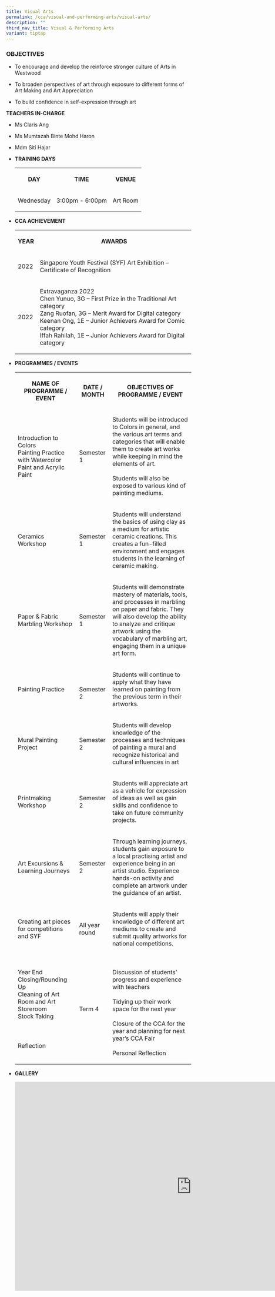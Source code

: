 ```yaml
---
title: Visual Arts
permalink: /cca/visual-and-performing-arts/visual-arts/
description: ""
third_nav_title: Visual & Performing Arts
variant: tiptap
---
```

<h3>OBJECTIVES</h3>
<ul data-tight="true" class="tight">
<li>
<p>To encourage and develop the reinforce stronger culture of Arts in Westwood</p>
</li>
<li>
<p>To broaden perspectives of art through exposure to different forms of
Art Making and Art Appreciation</p>
</li>
<li>
<p>To build confidence in self-expression through art</p>
</li>
</ul>
<p><strong>TEACHERS IN-CHARGE</strong>
</p>
<ul data-tight="true" class="tight">
<li>
<p>Ms Claris Ang</p>
</li>
<li>
<p>Ms Mumtazah Binte Mohd Haron</p>
</li>
<li>
<p>Mdm Siti Hajar</p>
</li>
</ul>
<p></p>
<ul>
<li>
<p><strong>TRAINING DAYS</strong>
</p>
<p></p>
<table>
<tbody>
<tr>
<th rowspan="1" colspan="1">
<p>DAY</p>
</th>
<th rowspan="1" colspan="1">
<p>TIME</p>
</th>
<th rowspan="1" colspan="1">
<p>VENUE
<br>
</p>
</th>
</tr>
<tr>
<td rowspan="1" colspan="1">
<p>Wednesday</p>
</td>
<td rowspan="1" colspan="1">
<p>3:00pm - 6:00pm</p>
</td>
<td rowspan="1" colspan="1">
<p>Art Room
<br>
</p>
</td>
</tr>
</tbody>
</table>
</li>
<li>
<p><strong>CCA ACHIEVEMENT</strong>
</p>
<p></p>
<table>
<tbody>
<tr>
<th rowspan="1" colspan="1">
<p>YEAR</p>
</th>
<th rowspan="1" colspan="1">
<p>AWARDS</p>
</th>
</tr>
<tr>
<td rowspan="1" colspan="1">
<p>2022</p>
</td>
<td rowspan="1" colspan="1">
<p>Singapore Youth Festival (SYF) Art Exhibition – Certificate of Recognition</p>
</td>
</tr>
<tr>
<td rowspan="1" colspan="1">
<p>2022</p>
</td>
<td rowspan="1" colspan="1">
<p>Extravaganza 2022
<br>Chen Yunuo, 3G – First Prize in the Traditional Art category
<br>Zang Ruofan, 3G – Merit Award for Digital category
<br>Keenan Ong, 1E – Junior Achievers Award for Comic category
<br>Iffah Rahilah, 1E – Junior Achievers Award for Digital category</p>
</td>
</tr>
</tbody>
</table>
</li>
<li>
<p><strong>PROGRAMMES / EVENTS</strong>
</p>
<p></p>
<table>
<tbody>
<tr>
<th rowspan="1" colspan="1">
<p>NAME OF PROGRAMME / EVENT</p>
</th>
<th rowspan="1" colspan="1">
<p>DATE / MONTH</p>
</th>
<th rowspan="1" colspan="1">
<p>OBJECTIVES OF PROGRAMME / EVENT</p>
</th>
</tr>
<tr>
<td rowspan="1" colspan="1">
<p>Introduction to Colors
<br>Painting Practice with Watercolor Paint and Acrylic Paint
<br>
</p>
</td>
<td rowspan="1" colspan="1">
<p>Semester 1
<br>
</p>
</td>
<td rowspan="1" colspan="1">
<p>Students will be introduced to Colors in general, and the various art
terms and categories that will enable them to create art works while keeping
in mind the elements of art.
<br>
<br>Students will also be exposed to various kind of painting mediums.</p>
</td>
</tr>
<tr>
<td rowspan="1" colspan="1">
<p>Ceramics Workshop</p>
</td>
<td rowspan="1" colspan="1">
<p>Semester 1</p>
</td>
<td rowspan="1" colspan="1">
<p>Students will understand the basics of using clay as a medium for artistic
ceramic creations. This creates a fun-filled environment and engages students
in the learning of ceramic making.
<br>
</p>
</td>
</tr>
<tr>
<td rowspan="1" colspan="1">
<p>Paper &amp; Fabric Marbling Workshop</p>
</td>
<td rowspan="1" colspan="1">
<p>Semester 1</p>
</td>
<td rowspan="1" colspan="1">
<p>Students will demonstrate mastery of materials, tools, and processes in
marbling on paper and fabric. They will also develop the ability to analyze
and critique artwork using the vocabulary of marbling art, engaging them
in a unique art form.
<br>
</p>
</td>
</tr>
<tr>
<td rowspan="1" colspan="1">
<p>Painting Practice
<br>
</p>
</td>
<td rowspan="1" colspan="1">
<p>
<br>Semester 2</p>
</td>
<td rowspan="1" colspan="1">
<p>Students will continue to apply what they have learned on painting from
the previous term in their artworks.
<br>
</p>
</td>
</tr>
<tr>
<td rowspan="1" colspan="1">
<p>Mural Painting Project</p>
</td>
<td rowspan="1" colspan="1">
<p>Semester 2</p>
</td>
<td rowspan="1" colspan="1">
<p>Students will develop knowledge of the processes and techniques of painting
a mural and recognize historical and cultural influences in art
<br>
</p>
</td>
</tr>
<tr>
<td rowspan="1" colspan="1">
<p>Printmaking Workshop</p>
</td>
<td rowspan="1" colspan="1">
<p>Semester 2</p>
</td>
<td rowspan="1" colspan="1">
<p>Students will appreciate art as a vehicle for expression of ideas as well
as gain skills and confidence to take on future community projects.</p>
</td>
</tr>
<tr>
<td rowspan="1" colspan="1">
<p>Art Excursions &amp; Learning Journeys</p>
</td>
<td rowspan="1" colspan="1">
<p>Semester 2</p>
</td>
<td rowspan="1" colspan="1">
<p>Through learning journeys, students gain exposure to a local practising
artist and experience being in an artist studio. Experience hands-on activity
and complete an artwork under the guidance of an artist.</p>
</td>
</tr>
<tr>
<td rowspan="1" colspan="1">
<p>Creating art pieces for competitions and SYF</p>
</td>
<td rowspan="1" colspan="1">
<p>All year round</p>
</td>
<td rowspan="1" colspan="1">
<p>Students will apply their knowledge of different art mediums to create
and submit quality artworks for national competitions.</p>
</td>
</tr>
<tr>
<td rowspan="1" colspan="1">
<p>Year End Closing/Rounding Up
<br>Cleaning of Art Room and Art Storeroom
<br>Stock Taking
<br>
<br>
<br>
<br>Reflection</p>
</td>
<td rowspan="1" colspan="1">
<p>Term 4
<br>
</p>
</td>
<td rowspan="1" colspan="1">
<p>
<br>Discussion of students’ progress and experience with teachers
<br>
<br>Tidying up their work space for the next year
<br>
<br>Closure of the CCA for the year and planning for next year’s CCA Fair
<br>
<br>Personal Reflection</p>
</td>
</tr>
</tbody>
</table>
</li>
<li>
<p><strong>GALLERY</strong>
</p>
<p></p>
<div class="iframe-wrapper">
<iframe height="569" width="960" allowfullscreen="true" frameborder="0" src="https://docs.google.com/presentation/d/e/2PACX-1vSeZFU1caHeo-t5MGcHe7a9WYUugoQO6S1eq9uytN6mAXCU91Un-oneyM1diBBV0CslDGbcz3yn-Old/embed?start=true&amp;loop=true&amp;delayms=3000"></iframe>
</div>
<p></p>
</li>
</ul>
<p></p>